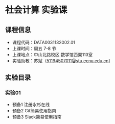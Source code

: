 # 社会计算 实验课

## 课程信息

- 课程代码：DATA0031132002.01
- 上课时间：周五 7-8 节
- 上课地点：中山北路校区 数学馆西翼113室
- 实验助教：苏斌（[51194507011@stu.ecnu.edu.cn](mailto:51194507011@stu.ecnu.edu.cn)）

## 实验目录

### 实验01

- 预备1 注册水杉在线
- 预备2 Git简易使用指南
- 预备3 Slack简易使用指南